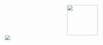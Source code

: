 <div id="header" align="center">
  <img src="https://media.giphy.com/media/v0dGnTDFgEr68myH0C/giphy.gif" width="100"/>
</div>
<div id="badges">
  <img src="https://img.shields.io/badge/Instagram-red?logo=Instagram&logoColor=white&style=plastic"/>
  
</div>


